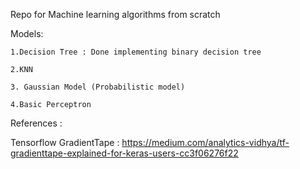 Repo for Machine learning algorithms from scratch

Models:

	1.Decision Tree : Done implementing binary decision tree

	2.KNN 

	3. Gaussian Model (Probabilistic model)

	4.Basic Perceptron





References :

Tensorflow GradientTape : https://medium.com/analytics-vidhya/tf-gradienttape-explained-for-keras-users-cc3f06276f22	
